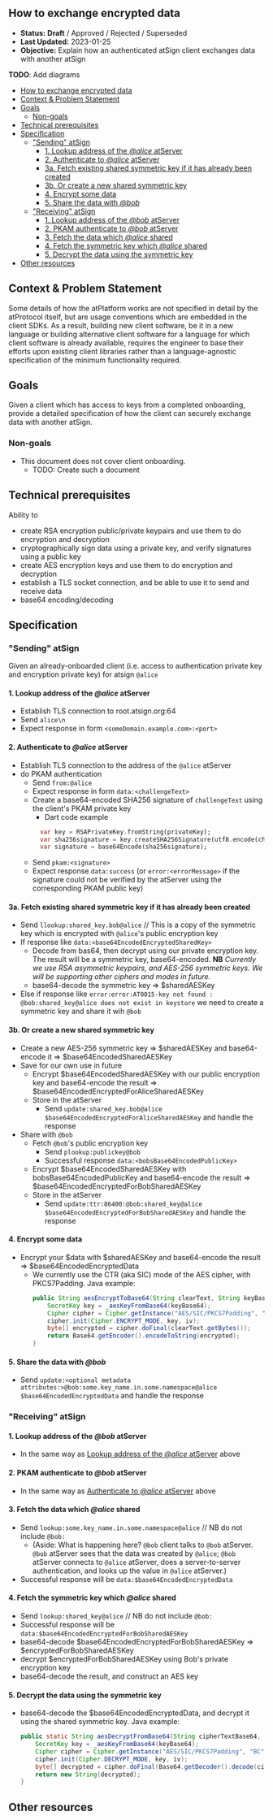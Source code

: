 ## How to exchange encrypted data

* **Status:** **Draft** / Approved / Rejected / Superseded
* **Last Updated:** 2023-01-25
* **Objective:** Explain how an authenticated atSign client exchanges data with another atSign

**TODO**: Add diagrams

<!-- TOC -->
  * [How to exchange encrypted data](#how-to-exchange-encrypted-data)
  * [Context & Problem Statement](#context--problem-statement)
  * [Goals](#goals)
    * [Non-goals](#non-goals)
  * [Technical prerequisites](#technical-prerequisites)
  * [Specification](#specification)
    * ["Sending" atSign](#-sending--atsign)
      * [1. Lookup address of the _@alice_ atServer](#1-lookup-address-of-the-alice-atserver)
      * [2. Authenticate to _@alice_ atServer](#2-authenticate-to-alice-atserver)
      * [3a. Fetch existing shared symmetric key if it has already been created](#3a-fetch-existing-shared-symmetric-key-if-it-has-already-been-created)
      * [3b. Or create a new shared symmetric key](#3b-or-create-a-new-shared-symmetric-key)
      * [4. Encrypt some data](#4-encrypt-some-data)
      * [5. Share the data with _@bob_](#5-share-the-data-with-bob)
    * ["Receiving" atSign](#-receiving--atsign)
      * [1. Lookup address of the _@bob_ atServer](#1-lookup-address-of-the-bob-atserver)
      * [2. PKAM authenticate to _@bob_ atServer](#2-pkam-authenticate-to-bob-atserver)
      * [3. Fetch the data which _@alice_ shared](#3-fetch-the-data-which-alice-shared)
      * [4. Fetch the symmetric key which _@alice_ shared](#4-fetch-the-symmetric-key-which-alice-shared)
      * [5. Decrypt the data using the symmetric key](#5-decrypt-the-data-using-the-symmetric-key)
  * [Other resources](#other-resources)
<!-- TOC -->

## Context & Problem Statement

Some details of how the atPlatform works are not specified in detail by the atProtocol itself, but are
usage conventions which are embedded in the client SDKs. As a result, building new client software, be
it in a new language or building alternative client software for a language for which client software
is already available, requires the engineer to base their efforts upon existing client libraries rather
than a language-agnostic specification of the minimum functionality required.

## Goals

Given a client which has access to keys from a completed onboarding, provide a detailed specification
of how the client can securely exchange data with another atSign.

### Non-goals
- This document does not cover client onboarding. 
  - TODO: Create such a document

## Technical prerequisites
Ability to
- create RSA encryption public/private keypairs and use them to do encryption and decryption
- cryptographically sign data using a private key, and verify signatures using a public key
- create AES encryption keys and use them to do encryption and decryption
- establish a TLS socket connection, and be able to use it to send and receive data
- base64 encoding/decoding

## Specification
### "Sending" atSign
Given an already-onboarded client (i.e. access to authentication private key and encryption private key) for atsign 
`@alice`
#### 1. Lookup address of the _@alice_ atServer
- Establish TLS connection to root.atsign.org:64
- Send `alice\n`
- Expect response in form `<someDomain.example.com>:<port>`
#### 2. Authenticate to _@alice_ atServer
- Establish TLS connection to the address of the `@alice` atServer
- do PKAM authentication
  - Send `from:@alice`
  - Expect response in form `data:<challengeText>`
  - Create a base64-encoded SHA256 signature of `challengeText` using the client's PKAM private key
    - Dart code example
    ```dart
      var key = RSAPrivateKey.fromString(privateKey);
      var sha256signature = key.createSHA256Signature(utf8.encode(challengeText) as Uint8List);
      var signature = base64Encode(sha256signature);
    ```
  - Send `pkam:<signature>`
  - Expect response `data:success` (or `error:<errorMessage>` if the signature could not be verified by the atServer
    using the corresponding PKAM public key)
#### 3a. Fetch existing shared symmetric key if it has already been created
- Send `llookup:shared_key.bob@alice` // This is a copy of the symmetric key which is encrypted with `@alice`'s 
  public encryption key
- If response like `data:<base64EncodedEncryptedSharedKey>`
  - Decode from bas64, then decrypt using our private encryption key. The result will be a symmetric key, 
    base64-encoded. **NB** _Currently we use RSA asymmetric keypairs, and AES-256 symmetric keys. We will be 
    supporting other ciphers and modes in future._
  - base64-decode the symmetric key => $sharedAESKey
- Else if response like `error:error:AT0015-key not found : @bob:shared_key@alice does not exist in keystore` we
  need to create a symmetric key and share it wih `@bob`
#### 3b. Or create a new shared symmetric key
- Create a new AES-256 symmetric key => $sharedAESKey and base64-encode it => $base64EncodedSharedAESKey
- Save for our own use in future
  - Encrypt $base64EncodedSharedAESKey with our public encryption key and base64-encode the result => 
    $base64EncodedEncryptedForAliceSharedAESKey
  - Store in the atServer
    - Send `update:shared_key.bob@alice $base64EncodedEncryptedForAliceSharedAESKey` and handle the response
- Share with `@bob`
  - Fetch `@bob`'s public encryption key
    - Send `plookup:publickey@bob`
    - Successful response `data:<bobsBase64EncodedPublicKey>`
  - Encrypt $base64EncodedSharedAESKey with bobsBase64EncodedPublicKey and base64-encode the result =>
    $base64EncodedEncryptedForBobSharedAESKey
  - Store in the atServer
    - Send `update:ttr:86400:@bob:shared_key@alice $base64EncodedEncryptedForBobSharedAESKey` and handle the 
      response
#### 4. Encrypt some data
- Encrypt your $data with $sharedAESKey and base64-encode the result => $base64EncodedEncryptedData
  - We currently use the CTR (aka SIC) mode of the AES cipher, with PKCS7Padding. Java example:
    ```java
    public String aesEncryptToBase64(String clearText, String keyBase64, byte[] iv) {
        SecretKey key = _aesKeyFromBase64(keyBase64);
        Cipher cipher = Cipher.getInstance("AES/SIC/PKCS7Padding", "BC");
        cipher.init(Cipher.ENCRYPT_MODE, key, iv);
        byte[] encrypted = cipher.doFinal(clearText.getBytes());
        return Base64.getEncoder().encodeToString(encrypted);
    }
    ```
#### 5. Share the data with _@bob_
- Send `update:<optional metadata attributes:>@bob:some.key_name.in.some.namespace@alice $base64EncodedEncryptedData` 
  and handle the response

### "Receiving" atSign
#### 1. Lookup address of the _@bob_ atServer
- In the same way as [Lookup address of the _@alice_ atServer](#1-lookup-address-of-the-alice-atserver) above
#### 2. PKAM authenticate to _@bob_ atServer
- In the same way as [Authenticate to _@alice_ atServer](#2-authenticate-to-alice-atserver) above
#### 3. Fetch the data which _@alice_ shared
- Send `lookup:some.key_name.in.some.namespace@alice` // NB do not include `@bob:`
  - (Aside: What is happening here? `@bob` client talks to `@bob` atServer. `@bob` atServer sees that the data was 
    created by `@alice`; `@bob` atServer connects to `@alice` atServer, does a server-to-server authentication, 
    and looks up the value in `@alice` atServer.)
- Successful response will be `data:$base64EncodedEncryptedData`
#### 4. Fetch the symmetric key which _@alice_ shared
- Send `lookup:shared_key@alice` // NB do not include `@bob:`
- Successful response will be `data:$base64EncodedEncryptedForBobSharedAESKey`
- base64-decode $base64EncodedEncryptedForBobSharedAESKey => $encryptedForBobSharedAESKey
- decrypt $encryptedForBobSharedAESKey using Bob's private encryption key
- base64-decode the result, and construct an AES key
#### 5. Decrypt the data using the symmetric key
- base64-decode the $base64EncodedEncryptedData, and decrypt it using the shared symmetric key. Java example:
  ```java
  public static String aesDecryptFromBase64(String cipherTextBase64, String keyBase64, byte[] iv) {
      SecretKey key = _aesKeyFromBase64(keyBase64);
      Cipher cipher = Cipher.getInstance("AES/SIC/PKCS7Padding", "BC");
      cipher.init(Cipher.DECRYPT_MODE, key, iv);
      byte[] decrypted = cipher.doFinal(Base64.getDecoder().decode(cipherTextBase64));
      return new String(decrypted);
  }
  ```
## Other resources